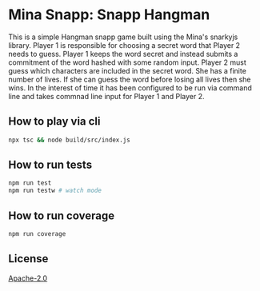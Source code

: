 # Mina Snapp: Snapp Hangman

This is a simple Hangman snapp game built using the Mina's snarkyjs library. Player 1 is
responsible for choosing a secret word that Player 2 needs to guess. Player 1 keeps the
word secret and instead submits a commitment of the word hashed with some random input.
Player 2 must guess which characters are included in the secret word. She has a finite number
of lives. If she can guess the word before losing all lives then she wins. In the interest of
time it has been configured to be run via command line and takes commnad line input for Player
1 and Player 2.

## How to play via cli

```sh
npx tsc && node build/src/index.js
```

## How to run tests

```sh
npm run test
npm run testw # watch mode
```

## How to run coverage

```sh
npm run coverage
```

## License

[Apache-2.0](LICENSE)
